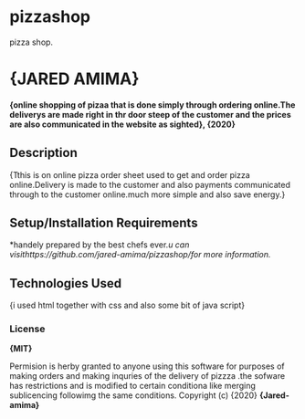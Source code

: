 # pizzashop
pizza shop.
# {JARED AMIMA}
#### {online shopping of pizaa that is done simply through ordering online.The deliverys are made right in thr door steep of the customer and the prices are also communicated in the website as sighted}, {2020}
## Description
{Tthis is on online pizza order sheet used to get and order pizza online.Delivery is made to the customer and also payments communicated through to the customer online.much more simple and also save energy.}
## Setup/Installation Requirements
*handely prepared by the best chefs ever.*u can visithttps://github.com/jared-amima/pizzashop/for more information.*
## Technologies Used
{i used html together with css and also some bit of java script}
### License
**{MIT}**

Permision is herby granted to anyone using this software for purposes of making orders and making inquries of the delivery of pizzza .the sofware has restrictions and is modified to certain conditiona like merging sublicencing followimg the same conditions.
Copyright (c) {2020} **{Jared-amima}**
  
